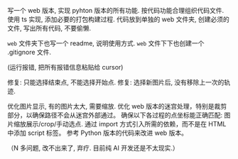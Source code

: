 写一个 web 版本, 实现 pyhton 版本的所有功能.
按代码功能合理组织代码文件.
使用 ts 实现, 添加必要的打包构建过程.
代码放到单独的 web 文件夹, 创建必须的文件, 写出所有代码, 不要偷懒.

`web` 文件夹下也写一个 readme, 说明使用方式.
`web` 文件下下也创建一个 .gitignore 文件.

(运行报错, 把所有报错信息粘贴给 cursor)

修复: 只能选择结束点, 不能选择开始点.
修复: 选择新图片后, 没有移除上一次的轨迹.

优化图片显示, 有的图片太大, 需要缩放.
优化 web 版本的迷宫处理，特别是裁剪部分，以确保路径不会从迷宫外部通过。
确保以下各过程的点坐标能正确匹配: 图片缩放展示/crop/手动选点.
通过 import 方式引入所需的依赖，而不是在 HTML 中添加 script 标签。
参考 Python 版本的代码来改进 web 版本。

（N 多问题, 改不出来了, 弃疗. 目前纯 AI 开发还是不太现实.）
